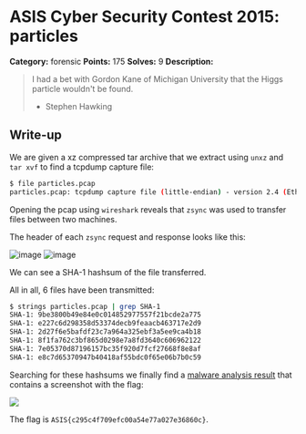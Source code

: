 # ASIS Cyber Security Contest 2015: particles

**Category:** forensic
**Points:** 175
**Solves:** 9
**Description:**

> I had a bet with Gordon Kane of Michigan University that the Higgs particle wouldn't be found.
> 
> - Stephen Hawking

## Write-up

We are given a xz compressed tar archive that we extract using `unxz` and `tar xvf` to find a tcpdump capture file:

```bash
$ file particles.pcap
particles.pcap: tcpdump capture file (little-endian) - version 2.4 (Ethernet, capture length 262144)
```

Opening the pcap using `wireshark` reveals that `zsync` was used to transfer files between two machines.

The header of each `zsync` request and response looks like this:

![image](https://github.com/mkive/Network/assets/4083018/5ebf2f69-efa7-4484-a4ee-434311c672f9)
![image](https://github.com/mkive/Network/assets/4083018/adb8f213-92b4-4bef-b042-0bbafe120f08)


We can see a SHA-1 hashsum of the file transferred.

All in all, 6 files have been transmitted:

```bash
$ strings particles.pcap | grep SHA-1 
SHA-1: 9be3800b49e84e0c014852977557f21bcde2a775
SHA-1: e227c6d298358d53374decb9feaacb463717e2d9
SHA-1: 2d27f6e5bafdf23c7a964a325ebf3a5ee9ca4b18
SHA-1: 8f1fa762c3bf865d0298e7a8fd3640c606962122
SHA-1: 7e05370d87196157bc35f920d7fcf27668f8e8af
SHA-1: e8c7d65370947b40418af55bdc0f65e06b7b0c59
```

Searching for these hashsums we finally find a [malware analysis result](https://www.virustotal.com/gui/file/61dd8b60ac35e91771d9ed4f337cd63e0aa6d0a0c5a17bb28cac59b3c21c24a9) that contains a screenshot with the flag:

![](./screen_0.png)

The flag is `ASIS{c295c4f709efc00a54e77a027e36860c}`.

